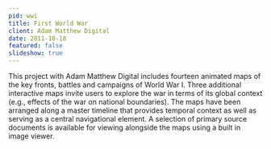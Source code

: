 ```yaml
---
pid: wwi
title: First World War
client: Adam Matthew Digital
date: 2011-10-18
featured: false
slideshow: true
---
```


This project with Adam Matthew Digital includes fourteen animated maps of the key fronts, battles and campaigns of World War I. Three additional interactive maps invite users to explore the war in terms of its global context (e.g., effects of the war on national boundaries). The maps have been arranged along a master timeline that provides temporal context as well as serving as a central navigational element. A selection of primary source documents is available for viewing alongside the maps using a built in image viewer.
